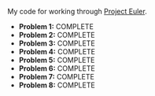 My code for working through [Project Euler](https://projecteuler.net/).

* **Problem 1:** COMPLETE
* **Problem 2:** COMPLETE
* **Problem 3:** COMPLETE
* **Problem 4:** COMPLETE
* **Problem 5:** COMPLETE
* **Problem 6:** COMPLETE
* **Problem 7:** COMPLETE
* **Problem 8:** COMPLETE

